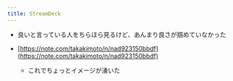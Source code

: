 ```yaml
---
title: StreamDeck
---
```


* 良いと言っている人をちらほら見るけど、あんまり良さが掴めていなかった

* [https://note.com/takakimoto/n/nad923150bbdf](https://note.com/takakimoto/n/nad923150bbdf)
  
  * これでちょっとイメージが湧いた
